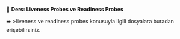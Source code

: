 🧑 **Ders: Liveness Probes ve Readiness Probes**

➡️ >liveness ve readiness probes konusuyla ilgili dosyalara buradan erişebilirsiniz.
